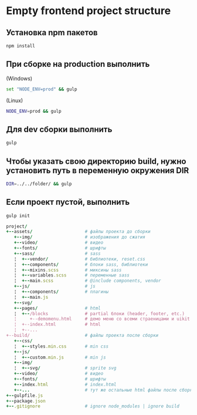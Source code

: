 # Empty frontend project structure

## Установка npm пакетов

```bash
npm install
```

## При сборке на production выполнить

(Windows)
```bash
set "NODE_ENV=prod" && gulp 
```

(Linux)
```bash
NODE_ENV=prod && gulp
```

## Для dev сборки выполнить  

```bash
gulp
```

## Чтобы указать свою директорию build, нужно установить путь в переменную окружения DIR

```bash
DIR=../../folder/ && gulp
```

## Если проект пустой, выполнить

```bash
gulp init
```

``` ruby
project/
+--assets/                    # файлы проекта до сборки
   +--img/                    # изображения до сжатия
   +--video/                  # видео
   +--fonts/                  # шрифты
   +--sass/                   # sass        
   ¦  +--vendor/              # библиотеки, reset.css
   ¦  +--components/          # блоки sass, библиотеки
   ¦  +--mixins.scss          # миксины sass
   ¦  +--variables.scss       # переменные sass
   ¦  +--main.scss            # @include components, vendor
   +--js/                     # js
   ¦  +--components/          # плагины
   ¦  +--main.js
   +--svg/
   +--pages/                  # html
   ¦  +--/blocks              # partial блоки (header, footer, etc.)
   ¦     +--demomenu.html     # демо меню со всеми страеницами и uikit
   ¦  +--index.html           # html
   ¦  +--...                 
+--build/                     # файлы проекта после сборки
   +--css/               
   ¦  +--styles.min.css       # min css
   +--js/
   ¦  +--custom.min.js        # min js
   +--img/
   ¦  +--svg/                 # sprite svg
   +--video/                  # видео
   +--fonts/                  # шрифты
   +--index.html              # index.html
   +--...                     # тут же остальные html файлы после сборки
+--gulpfile.js           
+--package.json
+--.gitignore                 # ignore node_modules | ignore build
```
